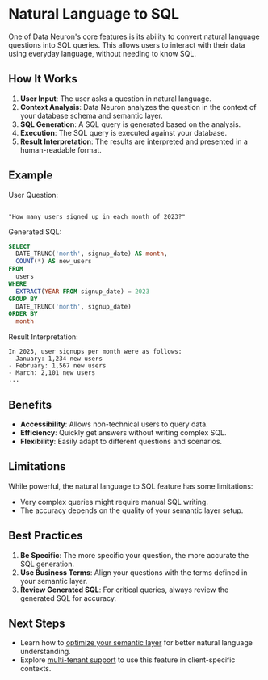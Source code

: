 # Natural Language to SQL

One of Data Neuron's core features is its ability to convert natural language questions into SQL queries. This allows users to interact with their data using everyday language, without needing to know SQL.

## How It Works

1. **User Input**: The user asks a question in natural language.
2. **Context Analysis**: Data Neuron analyzes the question in the context of your database schema and semantic layer.
3. **SQL Generation**: A SQL query is generated based on the analysis.
4. **Execution**: The SQL query is executed against your database.
5. **Result Interpretation**: The results are interpreted and presented in a human-readable format.

## Example

User Question:

```

"How many users signed up in each month of 2023?"

```

Generated SQL:

```sql
SELECT
  DATE_TRUNC('month', signup_date) AS month,
  COUNT(*) AS new_users
FROM
  users
WHERE
  EXTRACT(YEAR FROM signup_date) = 2023
GROUP BY
  DATE_TRUNC('month', signup_date)
ORDER BY
  month
```

Result Interpretation:

```
In 2023, user signups per month were as follows:
- January: 1,234 new users
- February: 1,567 new users
- March: 2,101 new users
...
```

## Benefits

- **Accessibility**: Allows non-technical users to query data.
- **Efficiency**: Quickly get answers without writing complex SQL.
- **Flexibility**: Easily adapt to different questions and scenarios.

## Limitations

While powerful, the natural language to SQL feature has some limitations:

- Very complex queries might require manual SQL writing.
- The accuracy depends on the quality of your semantic layer setup.

## Best Practices

1. **Be Specific**: The more specific your question, the more accurate the SQL generation.
2. **Use Business Terms**: Align your questions with the terms defined in your semantic layer.
3. **Review Generated SQL**: For critical queries, always review the generated SQL for accuracy.

## Next Steps

- Learn how to [optimize your semantic layer](../features/semantic-layer-optimization.md) for better natural language understanding.
- Explore [multi-tenant support](multi-tenant-support.md) to use this feature in client-specific contexts.
